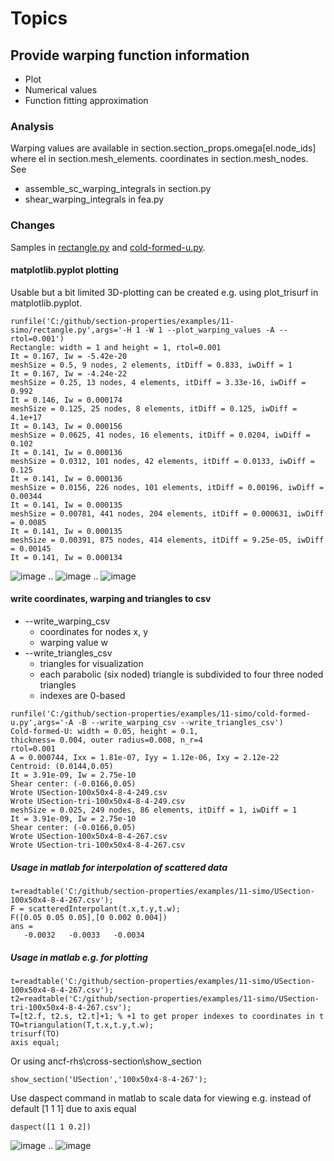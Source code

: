 # Topics

## Provide warping function information
 * Plot
 * Numerical values
 * Function fitting approximation

### Analysis
Warping values are available in section.section_props.omega\[el.node_ids\] where el in section.mesh_elements.
coordinates in section.mesh_nodes.
See 
 * assemble_sc_warping_integrals in section.py
 * shear_warping_integrals in fea.py

### Changes
Samples in [rectangle.py](rectangle.py) and [cold-formed-u.py](rectangle.py).

#### matplotlib.pyplot plotting
Usable but a bit limited 3D-plotting can be created e.g. using plot_trisurf in matplotlib.pyplot.

```
runfile('C:/github/section-properties/examples/11-simo/rectangle.py',args='-H 1 -W 1 --plot_warping_values -A --rtol=0.001')
Rectangle: width = 1 and height = 1, rtol=0.001
It = 0.167, Iw = -5.42e-20
meshSize = 0.5, 9 nodes, 2 elements, itDiff = 0.833, iwDiff = 1
It = 0.167, Iw = -4.24e-22
meshSize = 0.25, 13 nodes, 4 elements, itDiff = 3.33e-16, iwDiff = 0.992
It = 0.146, Iw = 0.000174
meshSize = 0.125, 25 nodes, 8 elements, itDiff = 0.125, iwDiff = 4.1e+17
It = 0.143, Iw = 0.000156
meshSize = 0.0625, 41 nodes, 16 elements, itDiff = 0.0204, iwDiff = 0.102
It = 0.141, Iw = 0.000136
meshSize = 0.0312, 101 nodes, 42 elements, itDiff = 0.0133, iwDiff = 0.125
It = 0.141, Iw = 0.000136
meshSize = 0.0156, 226 nodes, 101 elements, itDiff = 0.00196, iwDiff = 0.00344
It = 0.141, Iw = 0.000135
meshSize = 0.00781, 441 nodes, 204 elements, itDiff = 0.000631, iwDiff = 0.0085
It = 0.141, Iw = 0.000135
meshSize = 0.00391, 875 nodes, 414 elements, itDiff = 9.25e-05, iwDiff = 0.00145
It = 0.141, Iw = 0.000134
```
![image](https://user-images.githubusercontent.com/1210784/181192924-d4a3a8c4-e9c9-48e5-b856-8a9118d6f1ac.png)
..
![image](https://user-images.githubusercontent.com/1210784/181192982-88108a68-e043-4a60-97b1-2fe65506ae38.png)
..
![image](https://user-images.githubusercontent.com/1210784/181193045-34c49540-47ef-4b10-aa98-31479f368e90.png)

#### write coordinates, warping and triangles to csv 
 * --write_warping_csv
   * coordinates for nodes x, y 
   * warping value w 
 * --write_triangles_csv
   * triangles for visualization
   * each parabolic (six noded) triangle is subdivided to four three noded triangles 
   * indexes are 0-based
```
runfile('C:/github/section-properties/examples/11-simo/cold-formed-u.py',args='-A -B --write_warping_csv --write_triangles_csv')
Cold-formed-U: width = 0.05, height = 0.1,
thickness= 0.004, outer radius=0.008, n_r=4
rtol=0.001
A = 0.000744, Ixx = 1.81e-07, Iyy = 1.12e-06, Ixy = 2.12e-22
Centroid: (0.0144,0.05)
It = 3.91e-09, Iw = 2.75e-10
Shear center: (-0.0166,0.05)
Wrote USection-100x50x4-8-4-249.csv
Wrote USection-tri-100x50x4-8-4-249.csv
meshSize = 0.025, 249 nodes, 86 elements, itDiff = 1, iwDiff = 1
It = 3.91e-09, Iw = 2.75e-10
Shear center: (-0.0166,0.05)
Wrote USection-100x50x4-8-4-267.csv
Wrote USection-tri-100x50x4-8-4-267.csv
```
##### Usage in matlab for interpolation of scattered data
```
t=readtable('C:/github/section-properties/examples/11-simo/USection-100x50x4-8-4-267.csv');
F = scatteredInterpolant(t.x,t.y,t.w);
F([0.05 0.05 0.05],[0 0.002 0.004])
ans =
   -0.0032   -0.0033   -0.0034
```

##### Usage in matlab e.g. for plotting
```
t=readtable('C:/github/section-properties/examples/11-simo/USection-100x50x4-8-4-267.csv');
t2=readtable('C:/github/section-properties/examples/11-simo/USection-tri-100x50x4-8-4-267.csv');
T=[t2.f, t2.s, t2.t]+1; % +1 to get proper indexes to coordinates in t
TO=triangulation(T,t.x,t.y,t.w);
trisurf(TO)
axis equal;
```
Or using ancf-rhs\cross-section\show_section
```
show_section('USection','100x50x4-8-4-267');
```
Use daspect command in matlab to scale data for viewing e.g. instead of default [1 1 1] due to axis equal
```
daspect([1 1 0.2])
```
![image](https://user-images.githubusercontent.com/1210784/181523464-fcfa25a5-6be3-4f1d-bf58-70d1d6397418.png)
..
![image](https://user-images.githubusercontent.com/1210784/181523584-a583d1db-8aca-4058-a63b-55e7a41bbb1d.png)
